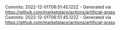 Commits: 2022-12-01T06:51:45.122Z - Generated via https://github.com/marketplace/actions/artificial-grass
<br>
Commits: 2022-12-01T06:51:45.122Z - Generated via https://github.com/marketplace/actions/artificial-grass
<br>
